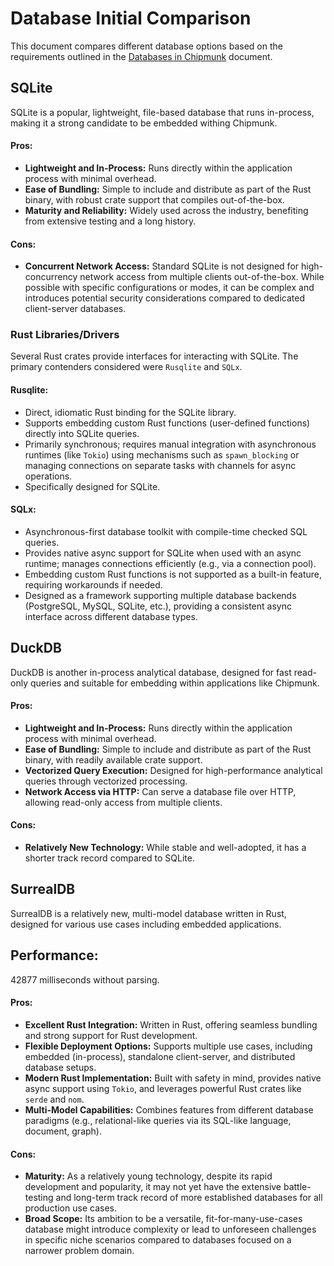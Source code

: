 # Database Initial Comparison

This document compares different database options based on the requirements outlined in the [Databases in Chipmunk](./index.md) document.

## SQLite

SQLite is a popular, lightweight, file-based database that runs in-process, making it a strong candidate to be embedded withing Chipmunk.

#### Pros:

* **Lightweight and In-Process:** Runs directly within the application process with minimal overhead.
* **Ease of Bundling:** Simple to include and distribute as part of the Rust binary, with robust crate support that compiles out-of-the-box.
* **Maturity and Reliability:** Widely used across the industry, benefiting from extensive testing and a long history.

#### Cons:

* **Concurrent Network Access:** Standard SQLite is not designed for high-concurrency network access from multiple clients out-of-the-box. While possible with specific configurations or modes, it can be complex and introduces potential security considerations compared to dedicated client-server databases.

### Rust Libraries/Drivers

Several Rust crates provide interfaces for interacting with SQLite. The primary contenders considered were `Rusqlite` and `SQLx`.

#### Rusqlite:

* Direct, idiomatic Rust binding for the SQLite library.
* Supports embedding custom Rust functions (user-defined functions) directly into SQLite queries.
* Primarily synchronous; requires manual integration with asynchronous runtimes (like `Tokio`) using mechanisms such as `spawn_blocking` or managing connections on separate tasks with channels for async operations.
* Specifically designed for SQLite.

#### SQLx:

* Asynchronous-first database toolkit with compile-time checked SQL queries.
* Provides native async support for SQLite when used with an async runtime; manages connections efficiently (e.g., via a connection pool).
* Embedding custom Rust functions is not supported as a built-in feature, requiring workarounds if needed.
* Designed as a framework supporting multiple database backends (PostgreSQL, MySQL, SQLite, etc.), providing a consistent async interface across different database types.

## DuckDB

DuckDB is another in-process analytical database, designed for fast read-only queries and suitable for embedding within applications like Chipmunk.

#### Pros:

* **Lightweight and In-Process:** Runs directly within the application process with minimal overhead.
* **Ease of Bundling:** Simple to include and distribute as part of the Rust binary, with readily available crate support.
* **Vectorized Query Execution:** Designed for high-performance analytical queries through vectorized processing.
* **Network Access via HTTP:** Can serve a database file over HTTP, allowing read-only access from multiple clients.

#### Cons:

* **Relatively New Technology:** While stable and well-adopted, it has a shorter track record compared to SQLite.

## SurrealDB

SurrealDB is a relatively new, multi-model database written in Rust, designed for various use cases including embedded applications.

## Performance:

42877 milliseconds without parsing.

#### Pros:

* **Excellent Rust Integration:** Written in Rust, offering seamless bundling and strong support for Rust development.
* **Flexible Deployment Options:** Supports multiple use cases, including embedded (in-process), standalone client-server, and distributed database setups.
* **Modern Rust Implementation:** Built with safety in mind, provides native async support using `Tokio`, and leverages powerful Rust crates like `serde` and `nom`.
* **Multi-Model Capabilities:** Combines features from different database paradigms (e.g., relational-like queries via its SQL-like language, document, graph).

#### Cons:

* **Maturity:** As a relatively young technology, despite its rapid development and popularity, it may not yet have the extensive battle-testing and long-term track record of more established databases for all production use cases.
* **Broad Scope:** Its ambition to be a versatile, fit-for-many-use-cases database might introduce complexity or lead to unforeseen challenges in specific niche scenarios compared to databases focused on a narrower problem domain.

